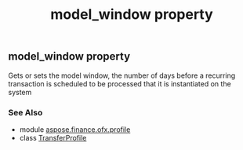 ﻿---
title: model_window property
second_title: Aspose.Finance for Python via .NET API References
description: 
type: docs
weight: 120
url: /python-net/aspose.finance.ofx.profile/transferprofile/model_window/
is_root: false
---

## model_window property


Gets or sets the model window, the number of days before a recurring transaction is scheduled to be processed that it is instantiated on the system

### See Also
* module [aspose.finance.ofx.profile](../../)
* class [TransferProfile](/finance/python-net/aspose.finance.ofx.profile/transferprofile)
